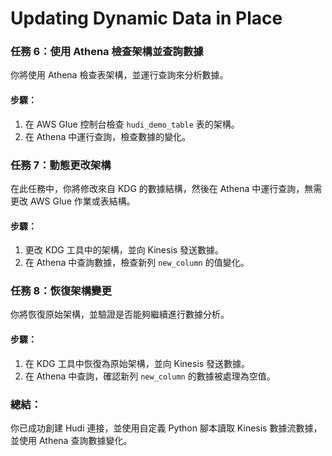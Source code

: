 # Updating Dynamic Data in Place


### 任務 6：使用 Athena 檢查架構並查詢數據
你將使用 Athena 檢查表架構，並運行查詢來分析數據。

#### 步驟：
1. 在 AWS Glue 控制台檢查 `hudi_demo_table` 表的架構。
2. 在 Athena 中運行查詢，檢查數據的變化。

### 任務 7：動態更改架構
在此任務中，你將修改來自 KDG 的數據結構，然後在 Athena 中運行查詢，無需更改 AWS Glue 作業或表結構。

#### 步驟：
1. 更改 KDG 工具中的架構，並向 Kinesis 發送數據。
2. 在 Athena 中查詢數據，檢查新列 `new_column` 的值變化。

### 任務 8：恢復架構變更
你將恢復原始架構，並驗證是否能夠繼續進行數據分析。

#### 步驟：
1. 在 KDG 工具中恢復為原始架構，並向 Kinesis 發送數據。
2. 在 Athena 中查詢，確認新列 `new_column` 的數據被處理為空值。

### 總結：
你已成功創建 Hudi 連接，並使用自定義 Python 腳本讀取 Kinesis 數據流數據，並使用 Athena 查詢數據變化。